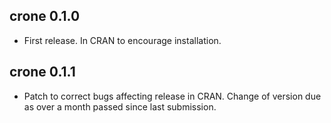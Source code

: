 
## crone 0.1.0
- First release. In CRAN to encourage installation.

## crone 0.1.1
- Patch to correct bugs affecting release in CRAN. Change of version due as over a month passed since last submission.